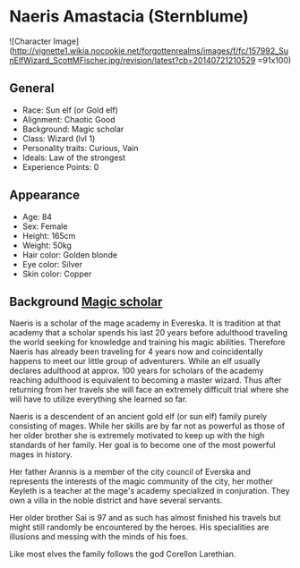 # Naeris Amastacia (Sternblume)

![Character Image](http://vignette1.wikia.nocookie.net/forgottenrealms/images/f/fc/157992_SunElfWizard_ScottMFischer.jpg/revision/latest?cb=20140721210529 =91x100)

## General

* Race: Sun elf (or Gold elf)
* Alignment: Chaotic Good
* Background: Magic scholar
* Class: Wizard (lvl 1)
* Personality traits: Curious, Vain
* Ideals: Law of the strongest
* Experience Points: 0

## Appearance

* Age: 84
* Sex: Female
* Height: 165cm
* Weight: 50kg
* Hair color: Golden blonde
* Eye color: Silver
* Skin color: Copper

## Background [Magic scholar](character/background)

Naeris is a scholar of the mage academy in Evereska. It is tradition at that academy that a scholar spends his last 20 years before adulthood traveling the world seeking for knowledge and training his magic abilities. Therefore Naeris has already been traveling for 4 years now and coincidentally happens to meet our little group of adventurers. While an elf usually declares adulthood at approx. 100 years for scholars of the academy reaching adulthood is equivalent to becoming a master wizard. Thus after returning from her travels she will face an extremely difficult trial where she will have to utilize everything she learned so far.

Naeris is a descendent of an ancient gold elf (or sun elf) family purely consisting of mages. While her skills are by far not as powerful as those of her older brother she is extremely motivated to keep up with the high standards of her family. Her goal is to become one of the most powerful mages in history.

Her father Arannis is a member of the city council of Everska and represents the interests of the magic community of the city, her mother Keyleth is a teacher at the mage's academy specialized in conjuration. They own a villa in the noble district and have several servants.

Her older brother Sai is 97 and as such has almost finished his travels but might still randomly be encountered by the heroes. His specialities are illusions and messing with the minds of his foes.

Like most elves the family follows the god Corellon Larethian.
